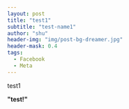 ```yaml
---
layout: post
title: "test1"
subtitle: "test-name1"
author: "shu"
header-img: "img/post-bg-dreamer.jpg"
header-mask: 0.4
tags:
  - Facebook
  - Meta
---
```


test1

**"test!"**
